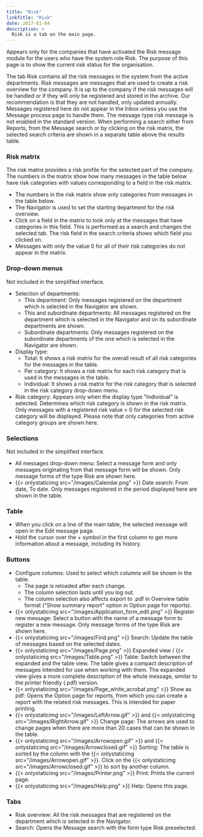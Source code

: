 ```yaml
---
title: "Risk"
linkTitle: "Risk"
date: 2017-01-04
description: >
  Risk is a tab on the main page.
---
```

Appears only for the companies that have activated the Risk message module for the users who have the system role Risk. The purpose of this page is to show the current risk status for the organisation.

The tab Risk contains all the risk messages in the system from the active departments. Risk messages are messages that are used to create a risk overview for the company. It is up to the company if the risk messages will be handled or if they will only be registered and stored in the archive. Our recommendation is that they are not handled, only updated annually. Messages registered here do not appear in the Inbox unless you use the Message process page to handle them. The message type risk message is not enabled in the standard version. When performing a search either from Reports, from the Message search or by clicking on the risk matrix, the selected search criteria are shown in a separate table above the results table.

### Risk matrix

The risk matrix provides a risk profile for the selected part of the company. The numbers in the matrix show how many messages in the table below have risk categories with values corresponding to a field in the risk matrix.

- The numbers in the risk matrix show only categories from messages in the table below.
- The Navigator is used to set the starting department for the risk overview.
- Click on a field in the matrix to look only at the messages that have categories in this field. This is performed as a search and changes the selected tab. The risk field in the search criteria shows which field you clicked on.
- Messages with only the value 0 for all of their risk categories do not appear in the matrix.

### Drop-down menus

Not included in the simplified interface.

- Selection of departments:
  - This department: Only messages registered on the department which is selected in the Navigator are shown.
  - This and subordinate departments: All messages registered on the department which is selected in the Navigator and on its subordinate departments are shown.
  - Subordinate departments: Only messages registered on the subordinate departments of the one which is selected in the Navigator are shown.
- Display type:
  - Total: It shows a risk matrix for the overall result of all risk categories for the messages in the table.
  - Per category: It shows a risk matrix for each risk category that is used in the messages in the table.
  - Individual: It shows a risk matrix for the risk category that is selected in the risk category drop-down menu.
- Risk category: Appears only when the display type "Individual" is selected. Determines which risk category is shown in the risk matrix. Only messages with a registered risk value > 0 for the selected risk category will be displayed. Please note that only categories from active category groups are shown here.

### Selections

Not included in the simplified interface.

- All messages drop-down menu: Select a message form and only messages originating from that message form will be shown. Only message forms of the type Risk are shown here.
- {{< onlystaticimg src="/images/Calendar.png" >}} Date search: From date, To date. Only messages registered in the period displayed here are shown in the table.

### Table

- When you click on a line of the main table, the selected message will open in the Edit message page.
- Hold the cursor over the + symbol in the first column to get more information about a message, including its history.

### Buttons

- Configure columns: Used to select which columns will be shown in the table.
  - The page is reloaded after each change.
  - The column selection lasts until you log out.
  - The column selection also affects export to .pdf in Overview table format ("Show summary report" option in Option page for reports).
- {{< onlystaticimg src="/images/Application_form_edit.png" >}} Register new message: Select a button with the name of a message form to register a new message. Only message forms of the type Risk are shown here.
- {{< onlystaticimg src="/images/Find.png" >}} Search: Update the table of messages based on the selected dates.
- {{< onlystaticimg src="/images/Page.png" >}} Expanded view / {{< onlystaticimg src="/images/Table.png" >}} Table: Switch between the expanded and the table view. The table gives a compact description of messages intended for use when working with them. The expanded view gives a more complete description of the whole message, similar to the printer friendly (.pdf) version.
- {{< onlystaticimg src="/images/Page_white_acrobat.png" >}} Show as pdf: Opens the Option page for reports, from which you can create a report with the related risk messages. This is intended for paper printing.
- {{< onlystaticimg src="/images/LeftArrow.gif" >}} and {{< onlystaticimg src="/images/RightArrow.gif" >}} Change page: The arrows are used to change pages when there are more than 20 cases that can be shown in the table.
- {{< onlystaticimg src="/images/Arrowopen.gif" >}} and {{< onlystaticimg src="/images/Arrowclosed.gif" >}} Sorting: The table is sorted by the column with the {{< onlystaticimg src="/images/Arrowopen.gif" >}}. Click on the {{< onlystaticimg src="/images/Arrowclosed.gif" >}} to sort by another column.
- {{< onlystaticimg src="/images/Printer.png" >}} Print: Prints the current page.
- {{< onlystaticimg src="/images/Help.png" >}} Help: Opens this page.

### Tabs

- Risk overview: All the risk messages that are registered on the department which is selected in the Navigator.
- Search: Opens the Message search with the form type Risk preselected.
